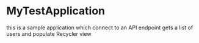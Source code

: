 # MyTestApplication

this is a sample application which connect to an API endpoint gets a list of users and populate Recycler view
